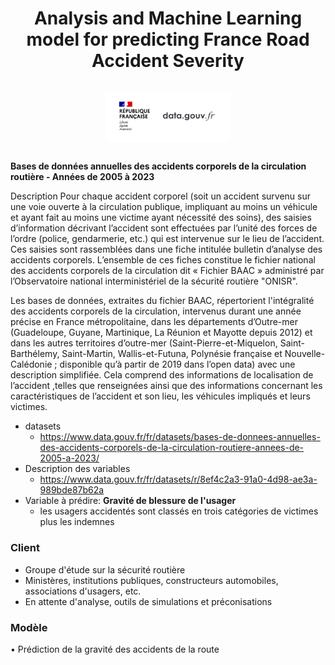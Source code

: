 <h1 align="center">Analysis and Machine Learning model for predicting France Road Accident Severity</h1>

<h3 align="center">
    <a href="https://www.iledefrance.fr/"><img style="float: middle; padding: 10px 10px 10px 10px;" width="200" height="80" src="assets/gouv.png" /></a>
</h3>


**Bases de données annuelles des accidents corporels de la circulation routière - Années de 2005 à 2023**

Description
Pour chaque accident corporel (soit un accident survenu sur une voie ouverte à la circulation publique, impliquant au 
moins un véhicule et ayant fait au moins une victime ayant nécessité des soins), des saisies d’information décrivant
l’accident sont effectuées par l’unité des forces de l’ordre (police, gendarmerie, etc.) qui est intervenue sur le
lieu de l’accident. Ces saisies sont rassemblées dans une fiche intitulée bulletin d’analyse des accidents corporels. 
L’ensemble de ces fiches constitue le fichier national des accidents corporels de la circulation dit « Fichier BAAC »
administré par l’Observatoire national interministériel de la sécurité routière "ONISR".

Les bases de données, extraites du fichier BAAC, répertorient l'intégralité des accidents corporels de la circulation, 
intervenus durant une année précise en France métropolitaine, dans les départements d’Outre-mer (Guadeloupe, Guyane, 
Martinique, La Réunion et Mayotte depuis 2012) et dans les autres territoires d’outre-mer (Saint-Pierre-et-Miquelon, 
Saint-Barthélemy, Saint-Martin, Wallis-et-Futuna, Polynésie française et Nouvelle-Calédonie ; disponible qu’à partir 
de 2019 dans l’open data) avec une description simplifiée. Cela comprend des informations de localisation de l’accident
,telles que renseignées ainsi que des informations concernant les caractéristiques de l’accident et son lieu, les 
véhicules impliqués et leurs victimes.

- datasets
    -  https://www.data.gouv.fr/fr/datasets/bases-de-donnees-annuelles-des-accidents-corporels-de-la-circulation-routiere-annees-de-2005-a-2023/
- Description des variables
    - https://www.data.gouv.fr/fr/datasets/r/8ef4c2a3-91a0-4d98-ae3a-989bde87b62a
- Variable à prédire: **Gravité de blessure de l'usager**
    -  les usagers accidentés sont classés en trois catégories de victimes plus les indemnes


### Client
- Groupe d'étude sur la sécurité routière
- Ministères, institutions publiques, constructeurs
automobiles, associations d'usagers, etc.
- En attente d'analyse, outils de simulations et préconisations

### Modèle
• Prédiction de la gravité des accidents de la route
